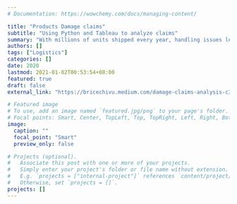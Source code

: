```yaml
---
# Documentation: https://wowchemy.com/docs/managing-content/

title: "Products Damage claims"
subtitle: "Using Python and Tableau to analyze claims"
summary: "With millions of units shipped every year, handling issues leading to product damages are inevitable.Can we get insights from past claims to better understand the root causes of those issues?"
authors: []
tags: ["Logistics"]
categories: []
date: 2020
lastmod: 2021-01-02T00:53:54+08:00
featured: true
draft: false
external_link: "https://bricechivu.medium.com/damage-claims-analysis-c31b88a427f7"

# Featured image
# To use, add an image named `featured.jpg/png` to your page's folder.
# Focal points: Smart, Center, TopLeft, Top, TopRight, Left, Right, BottomLeft, Bottom, BottomRight.
image:
  caption: ""
  focal_point: "Smart"
  preview_only: false

# Projects (optional).
#   Associate this post with one or more of your projects.
#   Simply enter your project's folder or file name without extension.
#   E.g. `projects = ["internal-project"]` references `content/project/deep-learning/index.md`.
#   Otherwise, set `projects = []`.
projects: []
---
```


